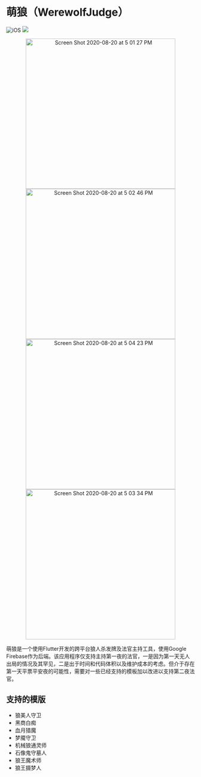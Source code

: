 # 萌狼（WerewolfJudge）

![iOS](https://img.shields.io/badge/iOS-11%20-blue)
[![](https://img.shields.io/itunes/v/1525690109?label=App%20Store)](https://apps.apple.com/us/app/萌狼-狼人杀法官/id1525690109)

<p align="center">
  <img width="400" alt="Screen Shot 2020-08-20 at 5 01 27 PM" src="https://user-images.githubusercontent.com/7277662/90919951-3b72bd00-e39c-11ea-9ef7-1dbac4aa9ee4.png">
  <img width="400" alt="Screen Shot 2020-08-20 at 5 02 46 PM" src="https://user-images.githubusercontent.com/7277662/90919933-33b31880-e39c-11ea-8222-73e028c7aa2c.png">
<img width="400" alt="Screen Shot 2020-08-20 at 5 04 23 PM" src="https://user-images.githubusercontent.com/7277662/90919911-26962980-e39c-11ea-9fff-e34107f57b81.png">
<img width="400" alt="Screen Shot 2020-08-20 at 5 03 34 PM" src="https://user-images.githubusercontent.com/7277662/90919928-2eee6480-e39c-11ea-9e8d-3232e1ba1bfa.png">
</p>

萌狼是一个使用Flutter开发的跨平台狼人杀发牌及法官主持工具，使用Google Firebase作为后端。该应用程序仅支持主持第一夜的法官，一是因为第一天无人出局的情况及其罕见，二是出于时间和代码体积以及维护成本的考虑。但介于存在第一天平票平安夜的可能性，需要对一些已经支持的模板加以改进以支持第二夜法官。

## 支持的模版

- 狼美人守卫
- 黑商白痴
- 血月猎魔
- 梦魇守卫
- 机械狼通灵师
- 石像鬼守墓人
- 狼王魔术师
- 狼王摄梦人
